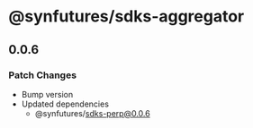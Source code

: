 # @synfutures/sdks-aggregator

## 0.0.6

### Patch Changes

- Bump version
- Updated dependencies
  - @synfutures/sdks-perp@0.0.6
